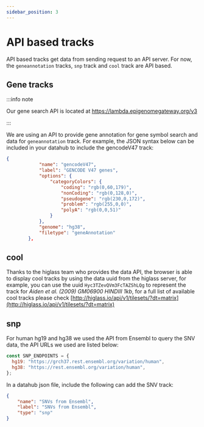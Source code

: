 ```yaml
---
sidebar_position: 3
---
```


# API based tracks

API based tracks get data from sending request to an API server. For now, the `geneannotation` tracks, `snp` track and `cool` track are API based.

## Gene tracks

:::info note

Our gene search API is located at https://lambda.epigenomegateway.org/v3

:::

We are using an API to provide gene annotation for gene symbol search and data for `geneannotation` track. For example, the JSON syntax below can be included in your datahub to include the gencodeV47 track:

```json
{
            "name": "gencodeV47",
            "label": "GENCODE V47 genes",
            "options": {
                "categoryColors": {
                    "coding": "rgb(0,60,179)",
                    "nonCoding": "rgb(0,128,0)",
                    "pseudogene": "rgb(230,0,172)",
                    "problem": "rgb(255,0,0)",
                    "polyA": "rgb(0,0,51)"
                }
            },
            "genome": "hg38",
            "filetype": "geneAnnotation"
        },
```

## cool

Thanks to the higlass team who provides the data API, the browser is able to display cool tracks by using the data uuid from the higlass server, for example, you can use the uuid `Hyc3TZevQVm3FcTAZShLQg` to represent the track for *Aiden et al. (2009) GM06900 HINDIII 1kb*, for a full list of available cool tracks please check [http://higlass.io/api/v1/tilesets/?dt=matrix](http://higlass.io/api/v1/tilesets/?dt=matrix)

## snp

For human hg19 and hg38 we used the API from Ensembl to query the SNV data, the API URLs we used are listed below:

```javascript
const SNP_ENDPOINTS = {
  hg19: "https://grch37.rest.ensembl.org/variation/human",
  hg38: "https://rest.ensembl.org/variation/human",
};
```
In a datahub json file, include the following can add the SNV track:

```json
{
    "name": "SNVs from Ensembl",
    "label": "SNVs from Ensembl",
    "type": "snp"
}
```
